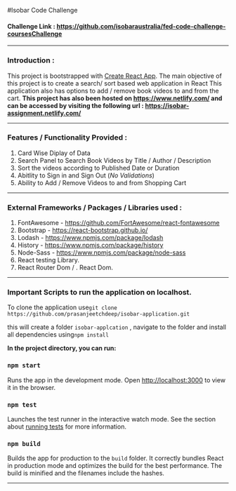 #Isobar  Code Challenge 


#### Challenge Link : https://github.com/isobaraustralia/fed-code-challenge-coursesChallenge 


------------


### Introduction : 

This project is bootstrapped with [Create React App](https://github.com/facebook/create-react-app). The main objective of this project is to create a search/ sort based web application in React  This application also has options to add / remove book videos to and from the cart. 
**This project has also been hosted on https://www.netlify.com/ and can be accessed by visiting the following url : https://isobar-assignment.netlify.com/**


---
### Features / Functionality Provided :
1. Card Wise Diplay of Data
2. Search Panel to Search Book Videos by Title / Author / Description
3. Sort the videos according to Published Date or Duration
4. Abitlity to Sign in and Sign Out (*No Validations*)
5. Ability to Add / Remove Videos to and from Shopping Cart
---
### External Frameworks / Packages / Libraries  used : 
1. FontAwesome  - https://github.com/FortAwesome/react-fontawesome
2. Bootstrap - https://react-bootstrap.github.io/
3. Lodash - https://www.npmjs.com/package/lodash
4. History - https://www.npmjs.com/package/history
5. Node-Sass - https://www.npmjs.com/package/node-sass
6. React testing Library. 
7. React Router Dom / . React Dom. 

------------


### Important Scripts to run the application on localhost.

To clone the application use`git clone https://github.com/prasanjeetchdeep/isobar-application.git`

this will create a folder `isobar-applcation` , navigate to the folder and install all dependencies using`npm install` 

**In the project directory, you can run:**

### `npm start`

Runs the app in the development mode.
Open [http://localhost:3000](http://localhost:3000) to view it in the browser.


### `npm test`

Launches the test runner in the interactive watch mode.
See the section about [running tests](https://facebook.github.io/create-react-app/docs/running-tests) for more information.

### `npm build`

Builds the app for production to the `build` folder.
It correctly bundles React in production mode and optimizes the build for the best performance.
The build is minified and the filenames include the hashes.<br />

------------



